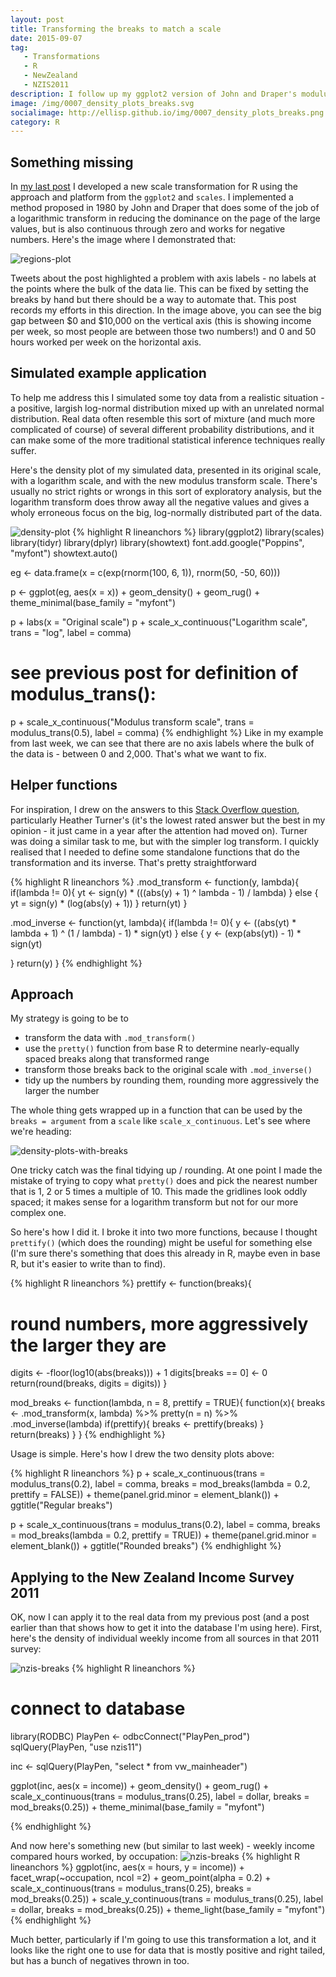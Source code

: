```yaml
---
layout: post
title: Transforming the breaks to match a scale
date: 2015-09-07
tag: 
   - Transformations
   - R
   - NewZealand
   - NZIS2011
description: I follow up my ggplot2 version of John and Draper's modulus transformation from my last post. The default for creating new transformations using the {scales} package places the breaks for gridlines and labels in the scale at regular intervals on the original untransformed scale; I explore how to adjust for this. 
image: /img/0007_density_plots_breaks.svg
socialimage: http://ellisp.github.io/img/0007_density_plots_breaks.png
category: R
---
```


## Something missing
In [my last post](/blog/2015/09/05/creating-a-scale-transformation.html) I developed a new scale transformation for R using the approach and platform from the `ggplot2` and `scales`. I implemented a method proposed in 1980 by John and Draper that does some of the job of a logarithmic transform in reducing the dominance on the page of the large values, but is also continuous through zero and works for negative numbers.  Here's the image where I demonstrated that:

![regions-plot](/img/0006_income_by_region.png)

Tweets about the post highlighted a problem with axis labels - no labels at the points where the bulk of the data lie.  This can be fixed by setting the breaks by hand but there should be a way to automate that.  This post records my efforts in this direction. In the image above, you can see the big gap between $0 and $10,000 on the vertical axis (this is showing income per week, so most people are between those two numbers!) and 0 and 50 hours worked per week on the horizontal axis.

## Simulated example application
To help me address this I simulated some toy data from a realistic situation - a positive, largish log-normal distribution mixed up with an unrelated normal distribution.  Real data often resemble this sort of mixture (and much more complicated of course) of several different probability distributions, and it can make some of the more traditional statistical inference techniques really suffer.

Here's the density plot of my simulated data, presented in its original scale, with a logarithm scale, and with the new modulus transform scale.  There's usually no strict rights or wrongs in this sort of exploratory analysis, but the logarithm transform does throw away all the negative values and gives a wholy erroneous focus on the big, log-normally distributed part of the data.

![density-plot](/img/0007_density_plots.svg)
{% highlight R lineanchors %}
library(ggplot2)
library(scales) 
library(tidyr)
library(dplyr)
library(showtext)
font.add.google("Poppins", "myfont")
showtext.auto()

eg <- data.frame(x = c(exp(rnorm(100, 6, 1)), rnorm(50, -50, 60)))


p <- ggplot(eg, aes(x = x)) +
   geom_density() +
   geom_rug() +
   theme_minimal(base_family = "myfont")

p + labs(x = "Original scale")
p + scale_x_continuous("Logarithm scale", trans = "log", label = comma) 
# see previous post for definition of modulus_trans():
p + scale_x_continuous("Modulus transform scale", trans = modulus_trans(0.5), label = comma)
{% endhighlight %}
Like in my example from last week, we can see that there are no axis labels where the bulk of the data is - between 0 and 2,000.  That's what we want to fix.

## Helper functions
For inspiration, I drew on the answers to this [Stack Overflow question](http://stackoverflow.com/questions/14255533/pretty-ticks-for-log-normal-scale-using-ggplot2-dynamic-not-manual), particularly Heather Turner's (it's the lowest rated answer but the best in my opinion - it just came in a year after the attention had moved on).  Turner was doing a similar task to me, but with the simpler log transform.  I quickly realised that I needed to define some standalone functions that do the transformation and its inverse.  That's pretty straightforward

{% highlight R lineanchors %}
.mod_transform <- function(y, lambda){
   if(lambda != 0){
      yt <- sign(y) * (((abs(y) + 1) ^ lambda - 1) / lambda)
   } else {
      yt = sign(y) * (log(abs(y) + 1))
   }
   return(yt)
}


.mod_inverse <- function(yt, lambda){
   if(lambda != 0){
      y <- ((abs(yt) * lambda + 1)  ^ (1 / lambda) - 1) * sign(yt)
   } else {
      y <- (exp(abs(yt)) - 1) * sign(yt)
      
   }
   return(y)
}
{% endhighlight %}

## Approach
My strategy is going to be to 

* transform the data with `.mod_transform()`
* use the `pretty()` function from base R to determine nearly-equally spaced breaks along that transformed range
* transform those breaks back to the original scale with `.mod_inverse()`
* tidy up the numbers by rounding them, rounding more aggressively the larger the number
  
The whole thing gets wrapped up in a function that can be used by the `breaks = argument` from a `scale` like `scale_x_continuous`.  Let's see where we're heading:

![density-plots-with-breaks](/img/0007_density_plots_breaks.svg)

One tricky catch was the final tidying up / rounding.  At one point I made the mistake of trying to copy what `pretty()` does and pick the nearest number that is 1, 2 or 5 times a multiple of 10.  This made the gridlines look oddly spaced; it makes sense for a logarithm transform but not for our more complex one.  

So here's how I did it.  I broke it into two more functions, because I thought `prettify()` (which does the rounding) might be useful for something else (I'm sure there's something that does this already in R, maybe even in base R, but it's easier to write than to find).

{% highlight R lineanchors %}
prettify <- function(breaks){
   # round numbers, more aggressively the larger they are
   digits <- -floor(log10(abs(breaks))) + 1
   digits[breaks == 0] <- 0
   return(round(breaks, digits = digits))
}

mod_breaks <- function(lambda, n = 8, prettify = TRUE){
   function(x){
      breaks <- .mod_transform(x, lambda) %>%
         pretty(n = n) %>%
         .mod_inverse(lambda)
      if(prettify){
         breaks <- prettify(breaks)
      }
      return(breaks)
   }
}
{% endhighlight %}

Usage is simple.  Here's how I drew the two density plots above:

{% highlight R lineanchors %}
p +
   scale_x_continuous(trans = modulus_trans(0.2), label = comma, 
                      breaks = mod_breaks(lambda = 0.2, prettify = FALSE)) +
   theme(panel.grid.minor = element_blank()) +
   ggtitle("Regular breaks")


p + 
   scale_x_continuous(trans = modulus_trans(0.2), label = comma, 
                      breaks = mod_breaks(lambda = 0.2, prettify = TRUE)) +
   theme(panel.grid.minor = element_blank()) +
   ggtitle("Rounded breaks")
 {% endhighlight %}
 
## Applying to the New Zealand Income Survey 2011
OK, now I can apply it to the real data from my previous post (and a post earlier than that shows how to get it into the database I'm using here).  First, here's the density of individual weekly income from all sources in that 2011 survey:

![nzis-breaks](/img/0007_better_nzis_breaks.svg)
{% highlight R lineanchors %}
# connect to database
library(RODBC)
PlayPen <- odbcConnect("PlayPen_prod")
sqlQuery(PlayPen, "use nzis11")

inc <- sqlQuery(PlayPen, "select * from vw_mainheader") 

ggplot(inc, aes(x = income)) +
   geom_density() +
   geom_rug() +
   scale_x_continuous(trans = modulus_trans(0.25), label = dollar,
                      breaks = mod_breaks(0.25)) +
   theme_minimal(base_family = "myfont")

 {% endhighlight %}

And now here's something new (but similar to last week) - weekly income compared hours worked, by occupation:
![nzis-breaks](/img/0007_income_by_occupation.svg)
{% highlight R lineanchors %}
 ggplot(inc, aes(x = hours, y = income)) +
   facet_wrap(~occupation, ncol =2) +
   geom_point(alpha = 0.2) +
   scale_x_continuous(trans = modulus_trans(0.25), breaks = mod_breaks(0.25)) +
   scale_y_continuous(trans = modulus_trans(0.25), label = dollar, breaks = mod_breaks(0.25)) +
   theme_light(base_family = "myfont")
 {% endhighlight %}
 
 Much better, particularly if I'm going to use this transformation a lot, and it looks like the right one to use for data that is mostly positive and right tailed, but has a bunch of negatives thrown in too.

 